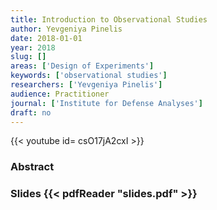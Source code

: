 ```yaml
---
title: Introduction to Observational Studies
author: Yevgeniya Pinelis
date: 2018-01-01
year: 2018
slug: []
areas: ['Design of Experiments']
keywords: ['observational studies']
researchers: ['Yevgeniya Pinelis']
audience: Practitioner
journal: ['Institute for Defense Analyses']
draft: no
---
```


{{< youtube id= csO17jA2cxI >}}

### Abstract



### Slides {{< pdfReader "slides.pdf" >}}




